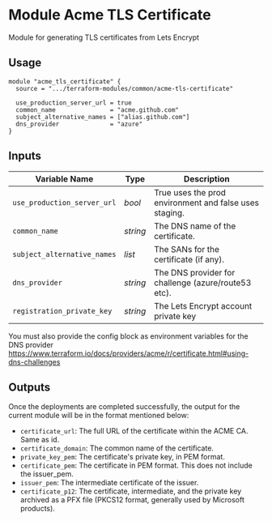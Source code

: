 # Module Acme TLS Certificate

Module for generating TLS certificates from Lets Encrypt

## Usage

```
module "acme_tls_certificate" {
  source = ".../terraform-modules/common/acme-tls-certificate"

  use_production_server_url = true
  common_name               = "acme.github.com"
  subject_alternative_names = ["alias.github.com"]
  dns_provider              = "azure"
}
```

## Inputs

| Variable Name               | Type     | Description                                                |
| ----------------------------| -------- | ---------------------------------------------------------- |
| `use_production_server_url` | _bool_   | True uses the prod environment and false uses staging.     |
| `common_name`               | _string_ | The DNS name of the certificate.                           |
| `subject_alternative_names` | _list_   | The SANs for the certificate (if any).                     |
| `dns_provider`              | _string_ | The DNS provider for challenge (azure/route53 etc).        |
| `registration_private_key`  | _string_ | The Lets Encrypt account private key                       |

You must also provide the config block as environment variables for the DNS provider https://www.terraform.io/docs/providers/acme/r/certificate.html#using-dns-challenges


## Outputs

Once the deployments are completed successfully, the output for the current module will be in the format mentioned below:

- `certificate_url`: The full URL of the certificate within the ACME CA. Same as id.
- `certificate_domain`: The common name of the certificate.
- `private_key_pem`: The certificate's private key, in PEM format.
- `certificate_pem`: The certificate in PEM format. This does not include the issuer_pem.
- `issuer_pem`: The intermediate certificate of the issuer.
- `certificate_p12`: The certificate, intermediate, and the private key archived as a PFX file (PKCS12 format, generally used by Microsoft products).
